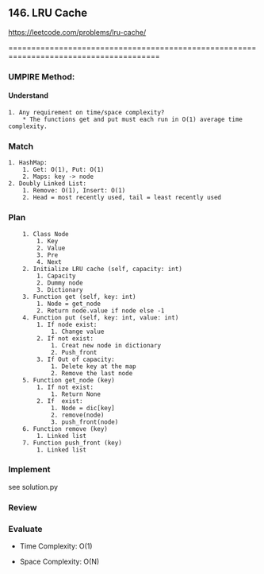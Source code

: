 ## 146. LRU Cache
<https://leetcode.com/problems/lru-cache/>


=======================================================================================<br>

### UMPIRE Method:
#### Understand


    1. Any requirement on time/space complexity?
        * The functions get and put must each run in O(1) average time complexity.


### Match

    1. HashMap: 
        1. Get: O(1), Put: O(1)
        2. Maps: key -> node
    2. Doubly Linked List:
        1. Remove: O(1), Insert: O(1)
        2. Head = most recently used, tail = least recently used
    


### Plan
        1. Class Node
            1. Key
            2. Value
            3. Pre
            4. Next
        2. Initialize LRU cache (self, capacity: int)
            1. Capacity
            2. Dummy node
            3. Dictionary 
        3. Function get (self, key: int)
            1. Node = get_node
            2. Return node.value if node else -1
        4. Function put (self, key: int, value: int)
            1. If node exist:
                1. Change value
            2. If not exist:
                1. Creat new node in dictionary
                2. Push_front
            3. If Out of capacity:
                1. Delete key at the map
                2. Remove the last node
        5. Function get_node (key)
            1. If not exist:
                1. Return None
            2. If  exist:
                1. Node = dic[key]
                2. remove(node)
                3. push_front(node)
        6. Function remove (key)
            1. Linked list
        7. Function push_front (key)
            1. Linked list






### Implement

see solution.py

### Review

### Evaluate


- Time Complexity: O(1)

- Space Complexity: O(N)
